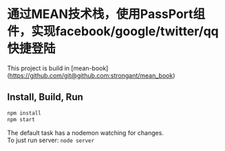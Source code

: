 # 通过MEAN技术栈，使用PassPort组件，实现facebook/google/twitter/qq快捷登陆

This project is build in [mean-book] (https://github.com/git@github.com:strongant/mean_book)


## Install, Build, Run

```bash
npm install
npm start
```

The default task has a nodemon watching for changes.<br/>
To just run server: `node server`
